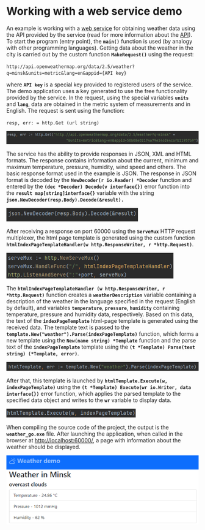 # Working with a web service demo
An example is working with a [web service](https://openweathermap.org/ "Web service for obtaining weather data") for obtaining weather data using the API provided by the service (read for more information about the [API](https://openweathermap.org/api/ "Information about the weather web service API")).
To start the program (entry point), the **`main()`** function is used (by analogy with other programming languages).
Getting data about the weather in the city is carried out by the custom function **`MakeRequest()`** using the request:  

`http://api.openweathermap.org/data/2.5/weather?q=minsk&units=metric&lang=en&appid={API key}`  

where **`API key`** is a special key provided to registered users of the service. The demo application uses a key generated to use the free functionality provided by the service.
In the request, using the special variables **`units`** and **`lang`**, data are obtained in the metric system of measurements and in English.
The request is sent using the function:  

`resp, err: = http.Get (url string)`  

![Http GET request](https://raw.githubusercontent.com/rednavis/golang-demos/main/weather/images/image1.png "Http GET request")

The service has the ability to provide responses in JSON, XML and HTML formats. The response contains information about the current, minimum and maximum temperature, pressure, humidity, wind speed and others. The basic response format used in the example is JSON.
The response in JSON format is decoded by the **`NewDecoder(r io.Reader) *Decoder`** function and entered by the **`(dec *Decoder) Decode(v interface{})`** error function into the **`result map[string]interface{}`** variable with the string **`json.NewDecoder(resp.Body).Decode(&result).`**

![Http GET request](https://raw.githubusercontent.com/rednavis/golang-demos/main/weather/images/image2.png "Http GET request")

After receiving a response on port 60000 using the **`ServeMux`** HTTP request multiplexer, the html page template is generated using the custom function **`htmlIndexPageTemplateHandler(w http.ResponseWriter, r *http.Request)`**.

![Http GET request](https://raw.githubusercontent.com/rednavis/golang-demos/main/weather/images/image3.png "Http GET request")

The **`htmlIndexPageTemplateHandler (w http.ResponseWriter, r *http.Request)`** function creates a **`weatherDescription`** variable containing a description of the weather in the language specified in the request (English by default), and variables **`temperature`**, **`pressure`**, **`humidity`** containing temperature, pressure and humidity data, respectively. Based on this data, the text of the **`indexPageTemplate`** html-page template is generated using the received data. The template text is passed to the **`template.New("weather").Parse(indexPageTemplate)`** function, which forms a new template using the **`New(name string) *Template`** function and the parse text of the **`indexPageTemplate`** template using the **`(t *Template) Parse(text string) (*Template, error)`**.  

![Http GET request](https://raw.githubusercontent.com/rednavis/golang-demos/main/weather/images/image4.png "Http GET request")

After that, this template is launched by **`htmlTemplate.Execute(w, indexPageTemplate)`** using the **`(t *Template) Execute(wr io.Writer, data interface{})`** error function, which applies the parsed template to the specified data object and writes to the **`wr`** variable to display data.

![Http GET request](https://raw.githubusercontent.com/rednavis/golang-demos/main/weather/images/image5.png "Http GET request")

When compiling the source code of the project, the output is the **`weather_go.exe`** file. After launching the application, when called in the browser at [http://localhost:60000/](http://localhost:60000/), a page with information about the weather should be displayed.

![Http GET request](https://raw.githubusercontent.com/rednavis/golang-demos/main/weather/images/image6.png "Http GET request")
